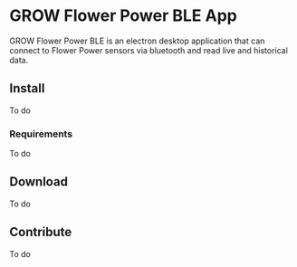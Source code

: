 # GROW Flower Power BLE App
GROW Flower Power BLE is an electron desktop application that can connect to Flower Power sensors via bluetooth and read live and historical data.

## Install
To do
### Requirements
To do

## Download
To do

## Contribute
To do